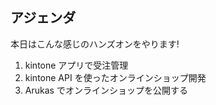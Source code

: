 ## アジェンダ
本日はこんな感じのハンズオンをやります!

1. kintone アプリで受注管理
2. kintone API を使ったオンラインショップ開発
3. Arukas でオンラインショップを公開する
